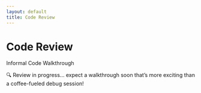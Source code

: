 ```yaml
---
layout: default
title: Code Review
---
```


<div class="page-header">
  <h1>Code Review</h1>
  <p>Informal Code Walkthrough</p>
</div>

<p class="coming-soon">🔍 Review in progress... expect a walkthrough soon that’s more exciting than a coffee-fueled debug session!</p>

